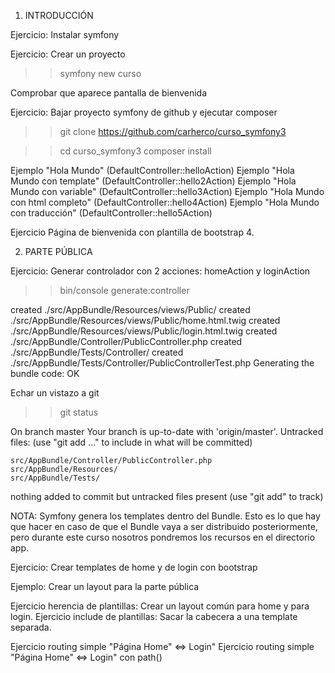 

1. INTRODUCCIÓN

Ejercicio: Instalar symfony


Ejercicio: Crear un proyecto

>> symfony new curso

Comprobar que aparece pantalla de bienvenida

Ejercicio: Bajar proyecto symfony de github y ejecutar composer

>> git clone https://github.com/carherco/curso_symfony3
 
>> cd curso_symfony3
>> composer install

Ejemplo "Hola Mundo" (DefaultController::helloAction)
Ejemplo "Hola Mundo con template" (DefaultController::hello2Action)
Ejemplo "Hola Mundo con variable" (DefaultController::hello3Action)
Ejemplo "Hola Mundo con html completo" (DefaultController::hello4Action)
Ejemplo "Hola Mundo con traducción" (DefaultController::hello5Action)

Ejercicio Página de bienvenida con plantilla de bootstrap 4.


2. PARTE PÚBLICA

Ejercicio: Generar controlador con 2 acciones: homeAction y loginAction

>> bin/console generate:controller


  created ./src/AppBundle/Resources/views/Public/
  created ./src/AppBundle/Resources/views/Public/home.html.twig
  created ./src/AppBundle/Resources/views/Public/login.html.twig
  created ./src/AppBundle/Controller/PublicController.php
  created ./src/AppBundle/Tests/Controller/
  created ./src/AppBundle/Tests/Controller/PublicControllerTest.php
Generating the bundle code: OK


Echar un vistazo a git

>> git status

On branch master
Your branch is up-to-date with 'origin/master'.
Untracked files:
  (use "git add <file>..." to include in what will be committed)

	src/AppBundle/Controller/PublicController.php
	src/AppBundle/Resources/
	src/AppBundle/Tests/

nothing added to commit but untracked files present (use "git add" to track)


NOTA: Symfony genera los templates dentro del Bundle. Esto es lo que hay que hacer 
en caso de que el Bundle vaya a ser distribuido posteriormente, pero durante este curso
nosotros pondremos los recursos en el directorio app.

Ejercicio: Crear templates de home y de login con bootstrap


Ejemplo: Crear un layout para la parte pública

Ejercicio herencia de plantillas: Crear un layout común para home y para login.
Ejercicio include de plantillas: Sacar la cabecera a una template separada.









Ejercicio routing simple "Página Home" <=> Login" 
Ejercicio routing simple "Página Home" <=> Login" con path()

